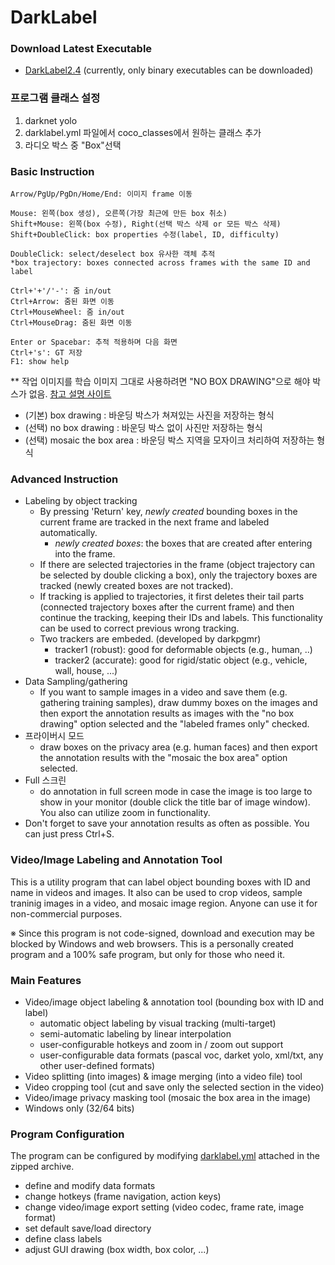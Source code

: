 # DarkLabel

### Download Latest Executable
* [DarkLabel2.4](https://github.com/darkpgmr/DarkLabel/releases/download/darklabel-release/DarkLabel2.4.zip)
(currently, only binary executables can be downloaded)
### 프로그램 클래스 설정
1. darknet yolo
2. darklabel.yml 파일에서 coco_classes에서 원하는 클래스 추가
3. 라디오 박스 중 "Box"선택

### Basic Instruction

	Arrow/PgUp/PgDn/Home/End: 이미지 frame 이동
	
	Mouse: 왼쪽(box 생성), 오른쪽(가장 최근에 만든 box 취소)
	Shift+Mouse: 왼쪽(box 수정), Right(선택 박스 삭제 or 모든 박스 삭제)
	Shift+DoubleClick: box properties 수정(label, ID, difficulty)
	
	DoubleClick: select/deselect box 유사한 객체 추적
	*box trajectory: boxes connected across frames with the same ID and label
	
	Ctrl+'+'/'-': 줌 in/out
	Ctrl+Arrow: 줌된 화면 이동
	Ctrl+MouseWheel: 줌 in/out
	Ctrl+MouseDrag: 줌된 화면 이동
	
	Enter or Spacebar: 추적 적용하며 다음 화면
	Ctrl+'s': GT 저장
	F1: show help

 ** 작업 이미지를 학습 이미지 그대로 사용하려면 "NO BOX DRAWING"으로 해야 박스가 없음. [참고 설명 사이트](https://coddingjiwon.tistory.com/13)
 - (기본) box drawing :  바운딩 박스가 쳐져있는 사진을 저장하는 형식
 - (선택) no box drawing : 바운딩 박스 없이 사진만 저장하는 형식
 - (선택) mosaic the box area : 바운딩 박스 지역을 모자이크 처리하여 저장하는 형식

### Advanced Instruction
* Labeling by object tracking
  * By pressing 'Return' key, _newly created_ bounding boxes in the current frame are tracked in the next frame and labeled automatically.
    * _newly created boxes_: the boxes that are created after entering into the frame.
  * If there are selected trajectories in the frame (object trajectory can be selected by double clicking a box), only the trajectory boxes are tracked (newly created boxes are not tracked).
  * If tracking is applied to trajectories, it first deletes their tail parts (connected trajectory boxes after the current frame) and then continue the tracking, keeping their IDs and labels. This functionality can be used to correct previous wrong tracking.
  * Two trackers are embeded. (developed by darkpgmr)
    * tracker1 (robust): good for deformable objects (e.g., human, ..)
    * tracker2 (accurate): good for rigid/static object (e.g., vehicle, wall, house, ...)
* Data Sampling/gathering
  * If you want to sample images in a video and save them (e.g. gathering training samples), draw dummy boxes on the images and then export the annotation results as images with the "no box drawing" option selected and the "labeled frames only" checked.
* 프라이버시 모드
  * draw boxes on the privacy area (e.g. human faces) and then export the annotation results with the "mosaic the box area" option selected.
* Full 스크린
  * do annotation in full screen mode in case the image is too large to show in your monitor (double click the title bar of image window). You also can utilize zoom in functionality.
* Don't forget to save your annotation results as often as possible. You can just press Ctrl+S.

### Video/Image Labeling and Annotation Tool
This is a utility program that can label object bounding boxes with ID and name in videos and images. It also can be used to crop videos, sample traninig images in a video, and mosaic image region. Anyone can use it for non-commercial purposes.

※ Since this program is not code-signed, download and execution may be blocked by Windows and web browsers. This is a personally created program and a 100% safe program, but only for those who need it.

### Main Features
* Video/image object labeling & annotation tool (bounding box with ID and label)
  * automatic object labeling by visual tracking (multi-target)
  * semi-automatic labeling by linear interpolation
  * user-configurable hotkeys and zoom in / zoom out support
  * user-configurable data formats (pascal voc, darket yolo, xml/txt, any other user-defined formats)
* Video splitting (into images) & image merging (into a video file) tool
* Video cropping tool (cut and save only the selected section in the video)
* Video/image privacy masking tool (mosaic the box area in the image)
* Windows only (32/64 bits)

### Program Configuration
The program can be configured by modifying [darklabel.yml](https://github.com/darkpgmr/DarkLabel/blob/master/darklabel.yml) attached in the zipped archive.
* define and modify data formats
* change hotkeys (frame navigation, action keys)
* change video/image export setting (video codec, frame rate, image format)
* set default save/load directory
* define class labels
* adjust GUI drawing (box width, box color, ...)


